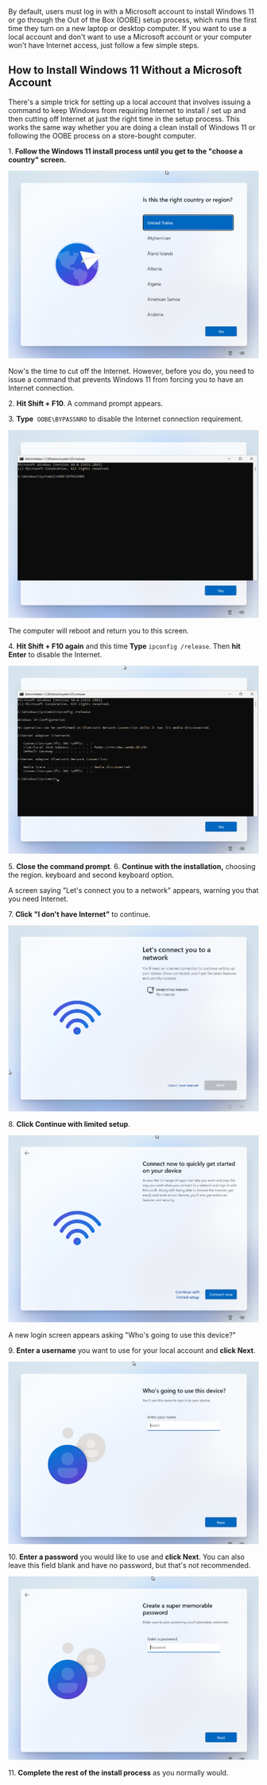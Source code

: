 By default, users must log in with a Microsoft account to install Windows 11 or go through the Out of the Box (OOBE) setup process, which runs the first time they turn on a new laptop or desktop computer. If you want to use a local account and don't want to use a Microsoft account or your computer won't have Internet access, just follow a few simple steps.

## How to Install Windows 11 Without a Microsoft Account

There's a simple trick for setting up a local account that involves issuing a command to keep Windows from requiring Internet to install / set up and then cutting off Internet at just the right time in the setup process. This works the same way whether you are doing a clean install of Windows 11 or following the OOBE process on a store-bought computer.

1. **Follow the Windows 11 install process until you get to the "choose a country" screen.**

![OOBE1](/assets/img/posts/2024-08-31-OOBE/OOBE1.png)

Now's the time to cut off the Internet. However, before you do, you need to issue a command that prevents Windows 11 from forcing you to have an Internet connection.

2. **Hit Shift + F10**. A command prompt appears.

3. **Type**  `OOBE\BYPASSNRO` to disable the Internet connection requirement.

![OOBE2](/assets/img/posts/2024-08-31-OOBE/OOBE2.png)

The computer will reboot and return you to this screen.

4. **Hit Shift + F10 again** and this time **Type** `ipconfig /release`. Then **hit Enter** to disable the Internet.

![OOBE3](/assets/img/posts/2024-08-31-OOBE/OOBE3.png)

5. **Close the command prompt**.
6. **Continue with the installation,** choosing the region. keyboard and second keyboard option. 

A screen saying "Let's connect you to a network" appears, warning you that you need Internet.

7. **Click "I don't have Internet"** to continue.

![OOBE4](/assets/img/posts/2024-08-31-OOBE/OOBE4.png)

8. **Click Continue with limited setup**.

![OOBE5](/assets/img/posts/2024-08-31-OOBE/OOBE5.png)

A new login screen appears asking "Who's going to use this device?"

9. **Enter a username** you want to use for your local account and **click Next**.

![OOBE6](/assets/img/posts/2024-08-31-OOBE/OOBE6.png)

10. **Enter a password** you would like to use and **click Next**. You can also leave this field blank and have no password, but that's not recommended.

![OOBE7](/assets/img/posts/2024-08-31-OOBE/OOBE7.png)

11. **Complete the rest of the install process** as you normally would.